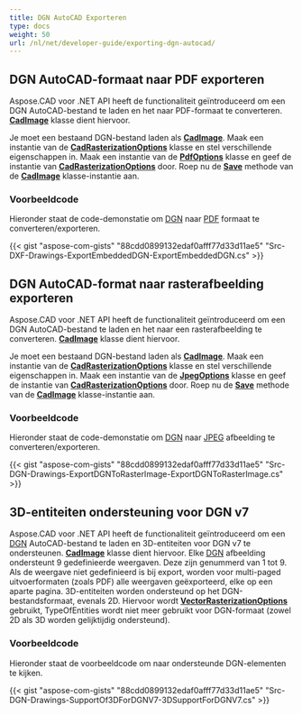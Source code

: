 ```yaml
---
title: DGN AutoCAD Exporteren
type: docs
weight: 50
url: /nl/net/developer-guide/exporting-dgn-autocad/
---
```


## **DGN AutoCAD-formaat naar PDF exporteren**

Aspose.CAD voor .NET API heeft de functionaliteit geïntroduceerd om een DGN AutoCAD-bestand te laden en het naar PDF-formaat te converteren. [**CadImage**](https://reference.aspose.com/cad/net/aspose.cad.fileformats.cad/cadimage) klasse dient hiervoor.

Je moet een bestaand DGN-bestand laden als [**CadImage**](https://reference.aspose.com/cad/net/aspose.cad.fileformats.cad/cadimage). Maak een instantie van de [**CadRasterizationOptions**](https://reference.aspose.com/cad/net/aspose.cad.imageoptions/cadrasterizationoptions) klasse en stel verschillende eigenschappen in. Maak een instantie van de [**PdfOptions**](https://reference.aspose.com/cad/net/aspose.cad.imageoptions/pdfoptions) klasse en geef de instantie van [**CadRasterizationOptions**](https://reference.aspose.com/cad/net/aspose.cad.imageoptions/cadrasterizationoptions) door. Roep nu de [**Save**](https://reference.aspose.com/cad/net/aspose.cad/image/methods/save/index) methode van de [**CadImage**](https://reference.aspose.com/cad/net/aspose.cad.fileformats.cad/cadimage) klasse-instantie aan.

### Voorbeeldcode

Hieronder staat de code-demonstatie om [DGN](https://docs.fileformat.com/cad/dgn/) naar [PDF](https://docs.fileformat.com/pdf/) formaat te converteren/exporteren.

{{< gist "aspose-com-gists" "88cdd0899132edaf0afff77d33d11ae5" "Src-DXF-Drawings-ExportEmbeddedDGN-ExportEmbeddedDGN.cs" >}}

## **DGN AutoCAD-format naar rasterafbeelding exporteren**

Aspose.CAD voor .NET API heeft de functionaliteit geïntroduceerd om een DGN AutoCAD-bestand te laden en het naar een rasterafbeelding te converteren. [**CadImage**](https://reference.aspose.com/cad/net/aspose.cad.fileformats.cad/cadimage) klasse dient hiervoor.

Je moet een bestaand DGN-bestand laden als [**CadImage**](https://reference.aspose.com/cad/net/aspose.cad.fileformats.cad/cadimage). Maak een instantie van de [**CadRasterizationOptions**](https://reference.aspose.com/cad/net/aspose.cad.imageoptions/cadrasterizationoptions) klasse en stel verschillende eigenschappen in. Maak een instantie van de [**JpegOptions**](https://reference.aspose.com/cad/net/aspose.cad.imageoptions/jpegoptions) klasse en geef de instantie van [**CadRasterizationOptions**](https://reference.aspose.com/cad/net/aspose.cad.imageoptions/cadrasterizationoptions) door. Roep nu de [**Save**](https://reference.aspose.com/cad/net/aspose.cad/image/methods/save/index) methode van de [**CadImage**](https://reference.aspose.com/cad/net/aspose.cad.fileformats.cad/cadimage) klasse-instantie aan.

### Voorbeeldcode

Hieronder staat de code-demonstatie om [DGN](https://docs.fileformat.com/cad/dgn/) naar [JPEG](https://docs.fileformat.com/image/jpeg/) afbeelding te converteren/exporteren.

{{< gist "aspose-com-gists" "88cdd0899132edaf0afff77d33d11ae5" "Src-DGN-Drawings-ExportDGNToRasterImage-ExportDGNToRasterImage.cs" >}}

## **3D-entiteiten ondersteuning voor DGN v7**

Aspose.CAD voor .NET API heeft de functionaliteit geïntroduceerd om een [DGN](https://docs.fileformat.com/cad/dgn/) AutoCAD-bestand te laden en 3D-entiteiten voor DGN v7 te ondersteunen. [**CadImage**](https://reference.aspose.com/cad/net/aspose.cad.fileformats.cad/cadimage) klasse dient hiervoor. Elke [DGN](https://docs.fileformat.com/cad/dgn/) afbeelding ondersteunt 9 gedefinieerde weergaven. Deze zijn genummerd van 1 tot 9. Als de weergave niet gedefinieerd is bij export, worden voor multi-paged uitvoerformaten (zoals PDF) alle weergaven geëxporteerd, elke op een aparte pagina. 3D-entiteiten worden ondersteund op het DGN-bestandsformaat, evenals 2D. Hiervoor wordt [**VectorRasterizationOptions**](https://reference.aspose.com/cad/net/aspose.cad.imageoptions/vectorrasterizationoptions) gebruikt, TypeOfEntities wordt niet meer gebruikt voor DGN-formaat (zowel 2D als 3D worden gelijktijdig ondersteund).

### Voorbeeldcode

Hieronder staat de voorbeeldcode om naar ondersteunde DGN-elementen te kijken.

{{< gist "aspose-com-gists" "88cdd0899132edaf0afff77d33d11ae5" "Src-DGN-Drawings-SupportOf3DForDGNV7-3DSupportForDGNV7.cs" >}}
